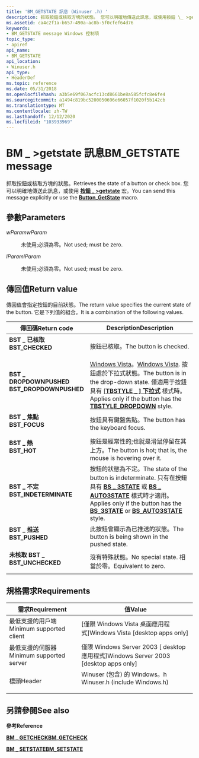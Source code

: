 ```yaml
---
title: 'BM_GETSTATE 訊息 (Winuser .h) '
description: 抓取按鈕或核取方塊的狀態。 您可以明確地傳送此訊息，或使用按鈕 \_ >getstate 宏。
ms.assetid: ca4c2f1a-b657-490a-ac8b-5f0cfef64d76
keywords:
- BM_GETSTATE message Windows 控制項
topic_type:
- apiref
api_name:
- BM_GETSTATE
api_location:
- Winuser.h
api_type:
- HeaderDef
ms.topic: reference
ms.date: 05/31/2018
ms.openlocfilehash: a3b5e69f067acfc13cd8661be8a585fcfc8e6fe4
ms.sourcegitcommit: a1494c819bc5200050696e66057f1020f5b142cb
ms.translationtype: MT
ms.contentlocale: zh-TW
ms.lasthandoff: 12/12/2020
ms.locfileid: "103933969"
---
```

# <a name="bm_getstate-message"></a><span data-ttu-id="8a288-105">BM \_ >getstate 訊息</span><span class="sxs-lookup"><span data-stu-id="8a288-105">BM\_GETSTATE message</span></span>

<span data-ttu-id="8a288-106">抓取按鈕或核取方塊的狀態。</span><span class="sxs-lookup"><span data-stu-id="8a288-106">Retrieves the state of a button or check box.</span></span> <span data-ttu-id="8a288-107">您可以明確地傳送此訊息，或使用 [**按鈕 \_ >getstate**](/windows/desktop/api/Windowsx/nf-windowsx-button_getstate) 宏。</span><span class="sxs-lookup"><span data-stu-id="8a288-107">You can send this message explicitly or use the [**Button\_GetState**](/windows/desktop/api/Windowsx/nf-windowsx-button_getstate) macro.</span></span>

## <a name="parameters"></a><span data-ttu-id="8a288-108">參數</span><span class="sxs-lookup"><span data-stu-id="8a288-108">Parameters</span></span>

<dl> <dt>

<span data-ttu-id="8a288-109">*wParam*</span><span class="sxs-lookup"><span data-stu-id="8a288-109">*wParam*</span></span> 
</dt> <dd>

<span data-ttu-id="8a288-110">未使用;必須為零。</span><span class="sxs-lookup"><span data-stu-id="8a288-110">Not used; must be zero.</span></span>

</dd> <dt>

<span data-ttu-id="8a288-111">*lParam*</span><span class="sxs-lookup"><span data-stu-id="8a288-111">*lParam*</span></span> 
</dt> <dd>

<span data-ttu-id="8a288-112">未使用;必須為零。</span><span class="sxs-lookup"><span data-stu-id="8a288-112">Not used; must be zero.</span></span>

</dd> </dl>

## <a name="return-value"></a><span data-ttu-id="8a288-113">傳回值</span><span class="sxs-lookup"><span data-stu-id="8a288-113">Return value</span></span>

<span data-ttu-id="8a288-114">傳回值會指定按鈕的目前狀態。</span><span class="sxs-lookup"><span data-stu-id="8a288-114">The return value specifies the current state of the button.</span></span> <span data-ttu-id="8a288-115">它是下列值的組合。</span><span class="sxs-lookup"><span data-stu-id="8a288-115">It is a combination of the following values.</span></span>



| <span data-ttu-id="8a288-116">傳回碼</span><span class="sxs-lookup"><span data-stu-id="8a288-116">Return code</span></span>                                                                                        | <span data-ttu-id="8a288-117">Description</span><span class="sxs-lookup"><span data-stu-id="8a288-117">Description</span></span>                                                                                                                                                                                                              |
|----------------------------------------------------------------------------------------------------|--------------------------------------------------------------------------------------------------------------------------------------------------------------------------------------------------------------------------|
| <dl> <span data-ttu-id="8a288-118"><dt>**BST \_ 已核取**</dt></span><span class="sxs-lookup"><span data-stu-id="8a288-118"><dt>**BST\_CHECKED**</dt></span></span> </dl>        | <span data-ttu-id="8a288-119">按鈕已核取。</span><span class="sxs-lookup"><span data-stu-id="8a288-119">The button is checked.</span></span><br/>                                                                                                                                                                                        |
| <dl> <span data-ttu-id="8a288-120"><dt>**BST \_ DROPDOWNPUSHED**</dt></span><span class="sxs-lookup"><span data-stu-id="8a288-120"><dt>**BST\_DROPDOWNPUSHED**</dt></span></span> </dl> | <span data-ttu-id="8a288-121">[Windows Vista](common-control-versions.md)。</span><span class="sxs-lookup"><span data-stu-id="8a288-121">[Windows Vista](common-control-versions.md).</span></span> <span data-ttu-id="8a288-122">按鈕處於下拉式狀態。</span><span class="sxs-lookup"><span data-stu-id="8a288-122">The button is in the drop-down state.</span></span> <span data-ttu-id="8a288-123">僅適用于按鈕具有 [ [**TBSTYLE \_ ] 下拉式**](toolbar-control-and-button-styles.md) 樣式時。</span><span class="sxs-lookup"><span data-stu-id="8a288-123">Applies only if the button has the [**TBSTYLE\_DROPDOWN**](toolbar-control-and-button-styles.md) style.</span></span><br/> |
| <dl> <span data-ttu-id="8a288-124"><dt>**BST \_ 焦點**</dt></span><span class="sxs-lookup"><span data-stu-id="8a288-124"><dt>**BST\_FOCUS**</dt></span></span> </dl>          | <span data-ttu-id="8a288-125">按鈕具有鍵盤焦點。</span><span class="sxs-lookup"><span data-stu-id="8a288-125">The button has the keyboard focus.</span></span><br/>                                                                                                                                                                            |
| <dl> <span data-ttu-id="8a288-126"><dt>**BST \_ 熱**</dt></span><span class="sxs-lookup"><span data-stu-id="8a288-126"><dt>**BST\_HOT**</dt></span></span> </dl>            | <span data-ttu-id="8a288-127">按鈕是經常性的;也就是滑鼠停留在其上方。</span><span class="sxs-lookup"><span data-stu-id="8a288-127">The button is hot; that is, the mouse is hovering over it.</span></span><br/>                                                                                                                                                    |
| <dl> <span data-ttu-id="8a288-128"><dt>**BST \_ 不定**</dt></span><span class="sxs-lookup"><span data-stu-id="8a288-128"><dt>**BST\_INDETERMINATE**</dt></span></span> </dl>  | <span data-ttu-id="8a288-129">按鈕的狀態為不定。</span><span class="sxs-lookup"><span data-stu-id="8a288-129">The state of the button is indeterminate.</span></span> <span data-ttu-id="8a288-130">只有在按鈕具有 [**BS \_ 3STATE**](button-styles.md) 或 [**BS \_ AUTO3STATE**](button-styles.md) 樣式時才適用。</span><span class="sxs-lookup"><span data-stu-id="8a288-130">Applies only if the button has the [**BS\_3STATE**](button-styles.md) or [**BS\_AUTO3STATE**](button-styles.md) style.</span></span><br/>                    |
| <dl> <span data-ttu-id="8a288-131"><dt>**BST \_ 推送**</dt></span><span class="sxs-lookup"><span data-stu-id="8a288-131"><dt>**BST\_PUSHED**</dt></span></span> </dl>         | <span data-ttu-id="8a288-132">此按鈕會顯示為已推送的狀態。</span><span class="sxs-lookup"><span data-stu-id="8a288-132">The button is being shown in the pushed state.</span></span><br/>                                                                                                                                                                |
| <dl> <span data-ttu-id="8a288-133"><dt>**未核取 BST \_**</dt></span><span class="sxs-lookup"><span data-stu-id="8a288-133"><dt>**BST\_UNCHECKED**</dt></span></span> </dl>      | <span data-ttu-id="8a288-134">沒有特殊狀態。</span><span class="sxs-lookup"><span data-stu-id="8a288-134">No special state.</span></span> <span data-ttu-id="8a288-135">相當於零。</span><span class="sxs-lookup"><span data-stu-id="8a288-135">Equivalent to zero.</span></span><br/>                                                                                                                                                                         |



 

## <a name="requirements"></a><span data-ttu-id="8a288-136">規格需求</span><span class="sxs-lookup"><span data-stu-id="8a288-136">Requirements</span></span>



| <span data-ttu-id="8a288-137">需求</span><span class="sxs-lookup"><span data-stu-id="8a288-137">Requirement</span></span> | <span data-ttu-id="8a288-138">值</span><span class="sxs-lookup"><span data-stu-id="8a288-138">Value</span></span> |
|-------------------------------------|----------------------------------------------------------------------------------------------------------|
| <span data-ttu-id="8a288-139">最低支援的用戶端</span><span class="sxs-lookup"><span data-stu-id="8a288-139">Minimum supported client</span></span><br/> | <span data-ttu-id="8a288-140">\[僅限 Windows Vista 桌面應用程式\]</span><span class="sxs-lookup"><span data-stu-id="8a288-140">Windows Vista \[desktop apps only\]</span></span><br/>                                                           |
| <span data-ttu-id="8a288-141">最低支援的伺服器</span><span class="sxs-lookup"><span data-stu-id="8a288-141">Minimum supported server</span></span><br/> | <span data-ttu-id="8a288-142">僅限 Windows Server 2003 \[ desktop 應用程式\]</span><span class="sxs-lookup"><span data-stu-id="8a288-142">Windows Server 2003 \[desktop apps only\]</span></span><br/>                                                     |
| <span data-ttu-id="8a288-143">標頭</span><span class="sxs-lookup"><span data-stu-id="8a288-143">Header</span></span><br/>                   | <dl> <span data-ttu-id="8a288-144"><dt>Winuser (包含) 的 Windows。h </dt></span><span class="sxs-lookup"><span data-stu-id="8a288-144"><dt>Winuser.h (include Windows.h)</dt></span></span> </dl> |



## <a name="see-also"></a><span data-ttu-id="8a288-145">另請參閱</span><span class="sxs-lookup"><span data-stu-id="8a288-145">See also</span></span>

<dl> <dt>

<span data-ttu-id="8a288-146">**參考**</span><span class="sxs-lookup"><span data-stu-id="8a288-146">**Reference**</span></span>
</dt> <dt>

[<span data-ttu-id="8a288-147">**BM \_ GETCHECK**</span><span class="sxs-lookup"><span data-stu-id="8a288-147">**BM\_GETCHECK**</span></span>](bm-getcheck.md)
</dt> <dt>

[<span data-ttu-id="8a288-148">**BM \_ SETSTATE**</span><span class="sxs-lookup"><span data-stu-id="8a288-148">**BM\_SETSTATE**</span></span>](bm-setstate.md)
</dt> </dl>

 

 





